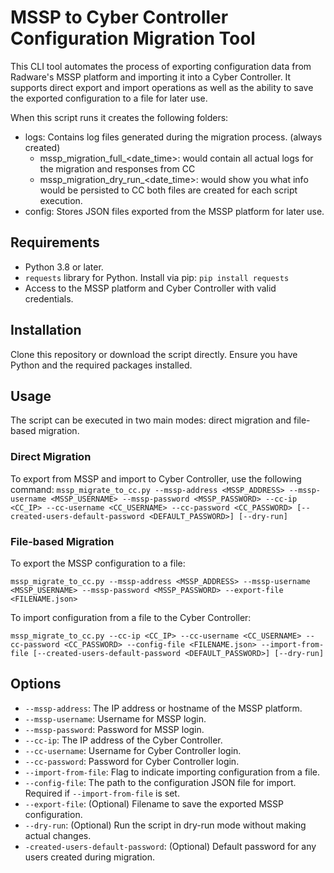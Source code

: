 # MSSP to Cyber Controller Configuration Migration Tool

This CLI tool automates the process of exporting configuration data from Radware's MSSP platform and importing it into a Cyber Controller. 
It supports direct export and import operations as well as the ability to save the exported configuration to a file for later use.

When this script runs it creates the following folders:
-   logs: Contains log files generated during the migration process. (always created)
    -   mssp_migration_full_<date_time>: would contain all actual logs for the migration and responses from CC
    -   mssp_migration_dry_run_<date_time>: would show you what info would be persisted to CC
    both files are created for each script execution.
-   config: Stores JSON files exported from the MSSP platform for later use.

## Requirements

- Python 3.8 or later.
- `requests` library for Python. Install via pip:
```pip install requests```
- Access to the MSSP platform and Cyber Controller with valid credentials.

## Installation

Clone this repository or download the script directly. Ensure you have Python and the required packages installed.

## Usage

The script can be executed in two main modes: direct migration and file-based migration.

### Direct Migration

To export from MSSP and import to Cyber Controller, use the following command:
```mssp_migrate_to_cc.py --mssp-address <MSSP_ADDRESS> --mssp-username <MSSP_USERNAME> --mssp-password <MSSP_PASSWORD> --cc-ip <CC_IP> --cc-username <CC_USERNAME> --cc-password <CC_PASSWORD> [--created-users-default-password <DEFAULT_PASSWORD>] [--dry-run]```

### File-based Migration

To export the MSSP configuration to a file:

```mssp_migrate_to_cc.py --mssp-address <MSSP_ADDRESS> --mssp-username <MSSP_USERNAME> --mssp-password <MSSP_PASSWORD> --export-file <FILENAME.json>```


To import configuration from a file to the Cyber Controller:

```mssp_migrate_to_cc.py --cc-ip <CC_IP> --cc-username <CC_USERNAME> --cc-password <CC_PASSWORD> --config-file <FILENAME.json> --import-from-file [--created-users-default-password <DEFAULT_PASSWORD>] [--dry-run]```

## Options

- `--mssp-address`: The IP address or hostname of the MSSP platform.
- `--mssp-username`: Username for MSSP login.
- `--mssp-password`: Password for MSSP login.
- `--cc-ip`: The IP address of the Cyber Controller.
- `--cc-username`: Username for Cyber Controller login.
- `--cc-password`: Password for Cyber Controller login.
- `--import-from-file`: Flag to indicate importing configuration from a file.
- `--config-file`: The path to the configuration JSON file for import. Required if `--import-from-file` is set.
- `--export-file`: (Optional) Filename to save the exported MSSP configuration.
- `--dry-run`: (Optional) Run the script in dry-run mode without making actual changes.
- `-created-users-default-password`: (Optional) Default password for any users created during migration.
